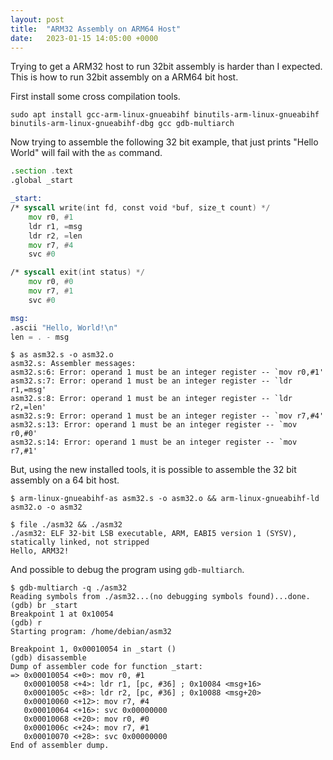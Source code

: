 ```yaml
---
layout: post
title:  "ARM32 Assembly on ARM64 Host"
date:   2023-01-15 14:05:00 +0000
---
```


Trying to get a ARM32 host to run 32bit assembly is harder than I expected. This is how to run 32bit assembly on a ARM64 bit host.

First install some cross compilation tools.

```
sudo apt install gcc-arm-linux-gnueabihf binutils-arm-linux-gnueabihf binutils-arm-linux-gnueabihf-dbg gcc gdb-multiarch
```

Now trying to assemble the following 32 bit example, that just prints "Hello World" will fail with the `as` command.

```asm
.section .text
.global _start

_start:
/* syscall write(int fd, const void *buf, size_t count) */
    mov r0, #1
    ldr r1, =msg
    ldr r2, =len
    mov r7, #4
    svc #0

/* syscall exit(int status) */
    mov r0, #0
    mov r7, #1
    svc #0

msg:
.ascii "Hello, World!\n"
len = . - msg
```

```
$ as asm32.s -o asm32.o
asm32.s: Assembler messages:
asm32.s:6: Error: operand 1 must be an integer register -- `mov r0,#1'
asm32.s:7: Error: operand 1 must be an integer register -- `ldr r1,=msg'
asm32.s:8: Error: operand 1 must be an integer register -- `ldr r2,=len'
asm32.s:9: Error: operand 1 must be an integer register -- `mov r7,#4'
asm32.s:13: Error: operand 1 must be an integer register -- `mov r0,#0'
asm32.s:14: Error: operand 1 must be an integer register -- `mov r7,#1'
```

But, using the new installed tools, it is possible to assemble the 32 bit assembly on a 64 bit host.

```
$ arm-linux-gnueabihf-as asm32.s -o asm32.o && arm-linux-gnueabihf-ld asm32.o -o asm32

$ file ./asm32 && ./asm32
./asm32: ELF 32-bit LSB executable, ARM, EABI5 version 1 (SYSV), statically linked, not stripped
Hello, ARM32!
```

And possible to debug the program using `gdb-multiarch`.

```
$ gdb-multiarch -q ./asm32
Reading symbols from ./asm32...(no debugging symbols found)...done.
(gdb) br _start
Breakpoint 1 at 0x10054
(gdb) r
Starting program: /home/debian/asm32

Breakpoint 1, 0x00010054 in _start ()
(gdb) disassemble
Dump of assembler code for function _start:
=> 0x00010054 <+0>: mov r0, #1
   0x00010058 <+4>: ldr r1, [pc, #36] ; 0x10084 <msg+16>
   0x0001005c <+8>: ldr r2, [pc, #36] ; 0x10088 <msg+20>
   0x00010060 <+12>: mov r7, #4
   0x00010064 <+16>: svc 0x00000000
   0x00010068 <+20>: mov r0, #0
   0x0001006c <+24>: mov r7, #1
   0x00010070 <+28>: svc 0x00000000
End of assembler dump.
```
